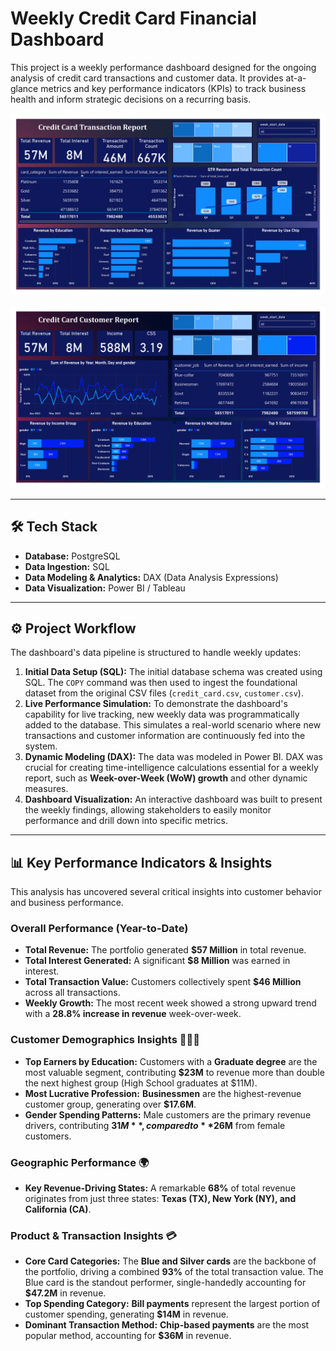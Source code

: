 # Weekly Credit Card Financial Dashboard

This project is a weekly performance dashboard designed for the ongoing analysis of credit card transactions and customer data. It provides at-a-glance metrics and key performance indicators (KPIs) to track business health and inform strategic decisions on a recurring basis.

![Project Dashboard Screenshot](Credit_Card_Transaction_Report-1.png)

![Project Dashboard Screenshot](Credit_Card_Customer_Report-1.png)

---

## 🛠️ Tech Stack

* **Database:** PostgreSQL
* **Data Ingestion:** SQL
* **Data Modeling & Analytics:** DAX (Data Analysis Expressions)
* **Data Visualization:** Power BI / Tableau

---

## ⚙️ Project Workflow

The dashboard's data pipeline is structured to handle weekly updates:

1.  **Initial Data Setup (SQL):** The initial database schema was created using SQL. The `COPY` command was then used to ingest the foundational dataset from the original CSV files (`credit_card.csv`, `customer.csv`).
2.  **Live Performance Simulation:** To demonstrate the dashboard's capability for live tracking, new weekly data was programmatically added to the database. This simulates a real-world scenario where new transactions and customer information are continuously fed into the system.
3.  **Dynamic Modeling (DAX):** The data was modeled in Power BI. DAX was crucial for creating time-intelligence calculations essential for a weekly report, such as **Week-over-Week (WoW) growth** and other dynamic measures.
4.  **Dashboard Visualization:** An interactive dashboard was built to present the weekly findings, allowing stakeholders to easily monitor performance and drill down into specific metrics.

---

## 📊 Key Performance Indicators & Insights

This analysis has uncovered several critical insights into customer behavior and business performance.

### Overall Performance (Year-to-Date)

* **Total Revenue:** The portfolio generated **$57 Million** in total revenue.
* **Total Interest Generated:** A significant **$8 Million** was earned in interest.
* **Total Transaction Value:** Customers collectively spent **$46 Million** across all transactions.
* **Weekly Growth:** The most recent week showed a strong upward trend with a **28.8% increase in revenue** week-over-week.

### Customer Demographics Insights 🧑‍🤝‍🧑

* **Top Earners by Education:** Customers with a **Graduate degree** are the most valuable segment, contributing **$23M** to revenue more than double the next highest group (High School graduates at $11M).
* **Most Lucrative Profession:** **Businessmen** are the highest-revenue customer group, generating over **$17.6M**.
* **Gender Spending Patterns:** Male customers are the primary revenue drivers, contributing **$31M**, compared to **$26M** from female customers.

### Geographic Performance 🌍

* **Key Revenue-Driving States:** A remarkable **68%** of total revenue originates from just three states: **Texas (TX), New York (NY), and California (CA)**.

### Product & Transaction Insights 💳

* **Core Card Categories:** The **Blue and Silver cards** are the backbone of the portfolio, driving a combined **93%** of the total transaction value. The Blue card is the standout performer, single-handedly accounting for **$47.2M** in revenue.
* **Top Spending Category:** **Bill payments** represent the largest portion of customer spending, generating **$14M** in revenue.
* **Dominant Transaction Method:** **Chip-based payments** are the most popular method, accounting for **$36M** in revenue.
